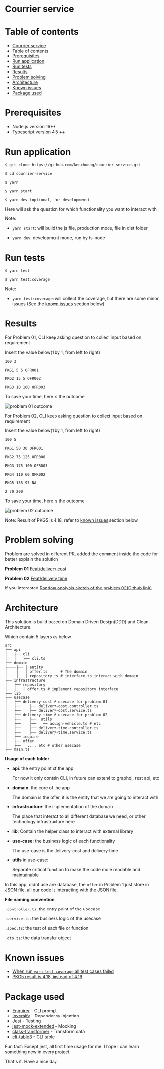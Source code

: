 # Courrier service

# Table of contents

- [Courrier service](#courrier-service)
- [Table of contents](#table-of-contents)
- [Prerequisites](#prerequisites)
- [Run application](#run-application)
- [Run tests](#run-tests)
- [Results](#results)
- [Problem solving](#problem-solving)
- [Architecture](#architecture)
- [Known issues](#known-issues)
- [Package used](#package-used)

# Prerequisites

- Node.js version 16++
- Typescript version 4.5 ++

# Run application

    $ git clone https://github.com/kenchoong/courrier-service.git

    $ cd courrier-service

    $ yarn

    $ yarn start

    $ yarn dev (optional, for development)

Here will ask the question for which functionality you want to interact with

Note:

- `yarn start`: will build the js file, production mode, file in dist folder

- `yarn dev`: development mode, run by ts-node

# Run tests

    $ yarn test

    $ yarn test:coverage

Note:

- `yarn test:coverage`: will collect the coverage, but there are some minor issues (See the [known issues](#known-issues) section below)

# Results

For Problem 01, CLI keep asking question to collect input based on requirement

Insert the value below(1 by 1, from left to right)

```
100 3

PKG1 5 5 OFR001

PKG2 15 5 OFR002

PKG3 10 100 OFR003
```

To save your time, here is the outcome

![problem 01 outcome](./result/delivery-cost.png)

For Problem 02, CLI keep asking question to collect input based on requirement

Insert the value below(1 by 1, from left to right)

```
100 5

PKG1 50 30 OFR001

PKG2 75 125 OFR008

PKG3 175 100 OFR003

PKG4 110 60 OFR002

PKG5 155 95 NA

2 70 200
```

To save your time, here is the outcome

![problem 02 outcome](./result/delivery-time.png)

Note: Result of PKG5 is 4.18, refer to [known issues](#known-issues) section below

# Problem solving

Problem are solved in different PR, added the comment inside the code for better explain the solution

**Problem 01**
[Feat/delivery cost](https://github.com/kenchoong/courrier-service/pull/1)

**Problem 02**
[Feat/delivery time](https://github.com/kenchoong/courrier-service/pull/3)

If you interested
[Random analysis sketch of the problem 02(Github link)](./result/sketch.png)

# Architecture

This solution is build based on Domain Driven Design(DDD) and Clean Architecture.

Which contain 5 layers as below

```
src
├── api
│   ├── cli
│   │   ├── cli.ts
├── domain
├────├── │ entity
│    │   │ offer.ts      # The domain
│    │   | repository.ts # interface to interact with domain
├── infrastructure
│   ├── repository
|   |   | offer.ts # implement repository interface
├── lib
├── usecase
│   ├── delivery-cost # usecase for problem 01
│   ├──    ├── delivery-cost.controller.ts
│   ├──    ├── delivery-cost.service.ts
│   ├── delivery-time # usecase for problem 02
│   ├──    ├──  utils
│   ├──    ├──   ── assign-vehicle.ts # etc
│   ├──    ├── delivery-time.controller.ts
│   ├──    ├── delivery-time.service.ts
│   ├── inquire
│   ├── offer
│   ├──   .... etc # other usecase
├── main.ts
```

**Usage of each folder**

- **api**: the entry point of the app

  For now it only contain CLI, in future can extend to graphql, rest api, etc

- **domain**: the core of the app

  The domain is the offer, it is the entity that we are going to interact with

- **infrastructure**: the implementation of the domain

  The place that interact to all different database we need, or other technology infrastructure here

- **lib**:
  Contain the helper class to interact with external library

- **use-case**: the business logic of each functionality

  The use-case is the delivery-cost and delivery-time

- **utils** in use-case:

  Separate critical function to make the code more readable and maintainable

In this app, didnt use any database, the `offer` in Problem 1 just store in JSON file, all our code is interacting with the JSON file.

**File naming convention**

`.controller.ts`: the entry point of the usecase

`.service.ts`: the business logic of the usecase

`.spec.ts`: the test of each file or function

`.dto.ts`: the data transfer object

# Known issues

- [When run `yarn test:coverage` all test cases failed](https://github.com/kenchoong/courrier-service/issues/7)
- [ PKG5 result is 4.18, instead of 4.19](https://github.com/kenchoong/courrier-service/issues/6)

# Package used

- [Enquirer](https://www.npmjs.com/package/enquirer) - CLI prompt
- [Inversify](https://inversify.io/) - Dependency injection
- [Jest](https://jestjs.io/) - Testing
- [jest-mock-extended](https://www.npmjs.com/package/jest-mock-extended) - Mocking
- [class-transformer](https://www.npmjs.com/package/class-transformer) - Transform data
- [cli-table3](https://www.npmjs.com/package/cli-table3) - CLI table

Fun fact: Except jest, all first time usage for me. I hope I can learn something new in every project.

That's it. Have a nice day.
